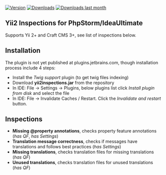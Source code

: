[![Version](http://phpstorm.espend.de/badge/9400/version)](https://plugins.jetbrains.com/plugin/9400)
[![Downloads](http://phpstorm.espend.de/badge/9400/downloads)](https://plugins.jetbrains.com/plugin/9400)
[![Downloads last month](http://phpstorm.espend.de/badge/9400/last-month)](https://plugins.jetbrains.com/plugin/9400)


Yii2 Inspections for PhpStorm/IdeaUltimate
---
Supports Yii 2+ and Craft CMS 3+, see list of inspections below.

Installation
---

The plugin is not yet published at plugins.jetbrains.com, though installation process include 4 steps:
- Install the *Twig support* plugin (to get twig files indexing)
- Download **yii2inspections.jar** from the repository
- In IDE: File -> Settings -> Plugins, below plugins list click *Install plugin from disk* and select the file
- In IDE: File -> Invalidate Caches / Restart. Click the *Invalidate and restart* button.

Inspections
---
- **Missing @property annotations**, checks property feature annotations (*has QF*, *has Settings*)
- **Translation message correctness**, checks if messages have translations and follows best practices (*has Settings*)
- **Missing translations**, checks translation files for missing translations (*has QF*)
- **Unused translations**, checks translation files for unused translations (*has QF*)